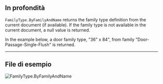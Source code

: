 ## In profondità
`FamilyType.ByFamilyAndName` returns the family type definition from the current document (if available). If the family type is not available in the current document, a null value is returned.

In the example below, a door family type, "36" x 84", from family "Door-Passage-Single-Flush" is returned.
___
## File di esempio

![FamilyType.ByFamilyAndName](./Revit.Elements.FamilyType.ByFamilyAndName_img.jpg)
